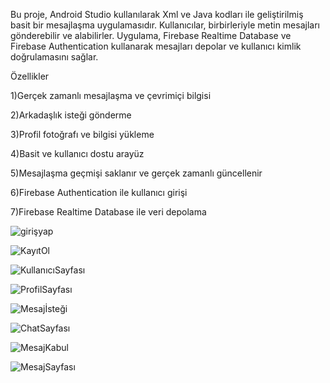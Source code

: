 Bu proje, Android Studio kullanılarak Xml ve Java kodları ile geliştirilmiş basit bir mesajlaşma uygulamasıdır. Kullanıcılar, birbirleriyle metin mesajları gönderebilir ve alabilirler. Uygulama, Firebase Realtime Database ve Firebase Authentication kullanarak mesajları depolar ve kullanıcı kimlik doğrulamasını sağlar.

Özellikler

1)Gerçek zamanlı mesajlaşma ve çevrimiçi bilgisi

2)Arkadaşlık isteği gönderme

3)Profil fotoğrafı ve bilgisi yükleme

4)Basit ve kullanıcı dostu arayüz

5)Mesajlaşma geçmişi saklanır ve gerçek zamanlı güncellenir

6)Firebase Authentication ile kullanıcı girişi

7)Firebase Realtime Database ile veri depolama

![girişyap](https://github.com/user-attachments/assets/4aac8e3a-ba27-425a-ba15-14857137084e)

![KayıtOl](https://github.com/user-attachments/assets/81ba9c3b-ee4c-4796-ac72-0f1b56f7845c)

![KullanıcıSayfası](https://github.com/user-attachments/assets/f144a078-324d-45c6-8102-34ad90d36803)

![ProfilSayfası](https://github.com/user-attachments/assets/c4bbe8fe-fca0-4bc4-a926-be98c0257096)

![Mesajİsteği](https://github.com/user-attachments/assets/3a661087-9ff6-4b45-8cdf-bba5fa08dd30)

![ChatSayfası](https://github.com/user-attachments/assets/ba96dcfd-59c2-4d87-816f-d34dd237a39f)

![MesajKabul](https://github.com/user-attachments/assets/3db4319d-7b33-4cc6-9ca8-823b39f5d9db)

![MesajSayfası](https://github.com/user-attachments/assets/155bb77b-73a0-4ff9-81fe-82cb16f02bfc)
